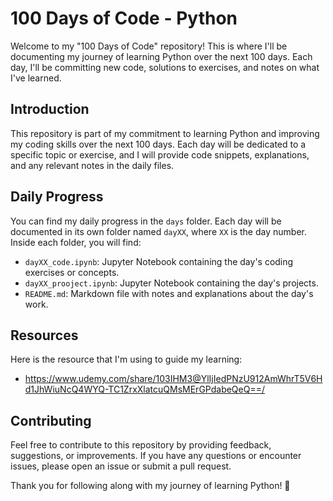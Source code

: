# 100 Days of Code - Python

Welcome to my "100 Days of Code" repository! This is where I'll be documenting my journey of learning Python over the next 100 days. Each day, I'll be committing new code, solutions to exercises, and notes on what I've learned.

## Introduction

This repository is part of my commitment to learning Python and improving my coding skills over the next 100 days. Each day will be dedicated to a specific topic or exercise, and I will provide code snippets, explanations, and any relevant notes in the daily files.

## Daily Progress

You can find my daily progress in the `days` folder. Each day will be documented in its own folder named `dayXX`, where `XX` is the day number. Inside each folder, you will find:

- `dayXX_code.ipynb`: Jupyter Notebook containing the day's coding exercises or concepts.
- `dayXX_prooject.ipynb`: Jupyter Notebook containing the day's projects.
- `README.md`: Markdown file with notes and explanations about the day's work.


## Resources

Here is the resource that I'm using to guide my learning:

- https://www.udemy.com/share/103IHM3@YlIjIedPNzU912AmWhrT5V6Hd1JhWiuNcQ4WYQ-TC1ZrxXlatcuQMsMErGPdabeQeQ==/

## Contributing

Feel free to contribute to this repository by providing feedback, suggestions, or improvements. If you have any questions or encounter issues, please open an issue or submit a pull request.


Thank you for following along with my journey of learning Python! 🌟

